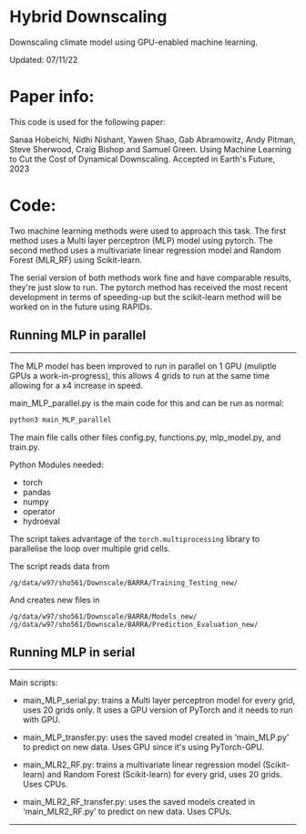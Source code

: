# Hybrid Downscaling
Downscaling climate model using GPU-enabled machine learning.

Updated: 07/11/22

# Paper info:
This code is used for the following paper:

Sanaa Hobeichi, Nidhi Nishant, Yawen Shao, Gab Abramowitz, Andy Pitman, Steve Sherwood, Craig Bishop and Samuel Green. Using Machine Learning to Cut the Cost of Dynamical Downscaling. Accepted in Earth's Future, 2023

# Code:
Two machine learning methods were used to approach this task. The first method uses a Multi layer perceptron (MLP) model using pytorch. The second method uses a multivariate linear regression model and Random Forest (MLR_RF) using Scikit-learn.

The serial version of both methods work fine and have comparable results, they're just slow to run. The pytorch method has received the most recent development in terms of speeding-up but the scikit-learn method will be worked on in the future using RAPIDs. 


## Running MLP in parallel
---------------------------------------------------------------------------
The MLP model has been improved to run in parallel on 1 GPU (muliptle GPUs a work-in-progress), this allows 4 grids to run at the same time allowing for a x4 increase in speed. 

main_MLP_parallel.py is the main code for this and can be run as normal:
```bash
python3 main_MLP_parallel
```

The main file calls other files config.py, functions.py, mlp_model.py, and train.py.

Python Modules needed:
- torch
- pandas
- numpy
- operator
- hydroeval

The script takes advantage of the ```torch.multiprocessing``` library to parallelise the loop over multiple grid cells.

The script reads data from

```
/g/data/w97/sho561/Downscale/BARRA/Training_Testing_new/
```
And creates new files in

```
/g/data/w97/sho561/Downscale/BARRA/Models_new/
/g/data/w97/sho561/Downscale/BARRA/Prediction_Evaluation_new/
```

## Running MLP in serial
---------------------------------------------------------------------------

Main scripts:

- main_MLP_serial.py: trains a Multi layer perceptron model for every grid, uses 20 grids only. It uses a GPU version of PyTorch and it needs to run with GPU.

- main_MLP_transfer.py: uses the saved model created in ‘main_MLP.py’ to predict on new data. Uses GPU since it's using PyTorch-GPU.



- main_MLR2_RF.py: trains a multivariate linear regression model (Scikit-learn) and Random Forest (Scikit-learn) for every grid, uses 20 grids. Uses CPUs.

- main_MLR2_RF_transfer.py: uses the saved models created in ‘main_MLR2_RF.py’ to predict on new data. Uses CPUs.

---------------------------------------------------------------------------
